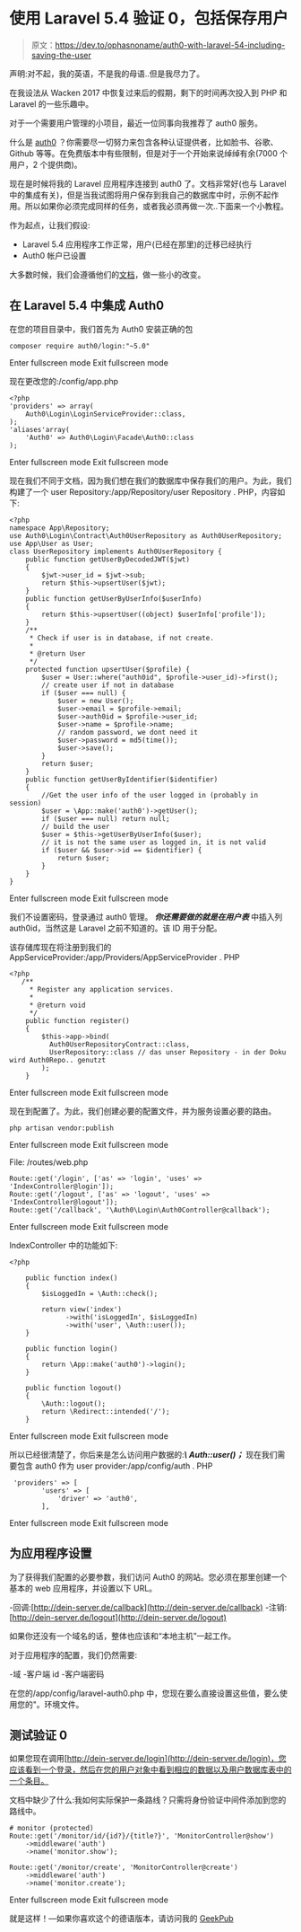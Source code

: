 # 使用 Laravel 5.4 验证 0，包括保存用户

> 原文：<https://dev.to/ophasnoname/auth0-with-laravel-54-including-saving-the-user>

声明:对不起，我的英语，不是我的母语..但是我尽力了。

在我设法从 Wacken 2017 中恢复过来后的假期，剩下的时间再次投入到 PHP 和 Laravel 的一些乐趣中。

对于一个需要用户管理的小项目，最近一位同事向我推荐了 auth0 服务。

什么是 [auth0](https://auth0.com) ？你需要尽一切努力来包含各种认证提供者，比如脸书、谷歌、Github 等等。在免费版本中有些限制，但是对于一个开始来说绰绰有余(7000 个用户，2 个提供商)。

现在是时候将我的 Laravel 应用程序连接到 auth0 了。文档非常好(也与 Laravel 中的集成有关)，但是当我试图将用户保存到我自己的数据库中时，示例不起作用。所以如果你必须完成同样的任务，或者我必须再做一次..下面来一个小教程。

作为起点，让我们假设:

*   Laravel 5.4 应用程序工作正常，用户(已经在那里)的迁移已经执行
*   Auth0 帐户已设置

大多数时候，我们会遵循他们的[文档](https://auth0.com/docs/quickstart/webapp/laravel)，做一些小的改变。

## 在 Laravel 5.4 中集成 Auth0

在您的项目目录中，我们首先为 Auth0
安装正确的包

```
composer require auth0/login:"~5.0" 
```

Enter fullscreen mode Exit fullscreen mode

现在更改您的:/config/app.php

```
<?php
'providers' => array(
    Auth0\Login\LoginServiceProvider::class,
);
'aliases'array( 
    'Auth0' => Auth0\Login\Facade\Auth0::class 
); 
```

Enter fullscreen mode Exit fullscreen mode

现在我们不同于文档，因为我们想在我们的数据库中保存我们的用户。为此，我们构建了一个 user Repository:/app/Repository/user Repository . PHP，内容如下:

```
<?php
namespace App\Repository;
use Auth0\Login\Contract\Auth0UserRepository as Auth0UserRepository;
use App\User as User;
class UserRepository implements Auth0UserRepository {
    public function getUserByDecodedJWT($jwt)
    {
        $jwt->user_id = $jwt->sub;
        return $this->upsertUser($jwt);
    }
    public function getUserByUserInfo($userInfo)
    {
        return $this->upsertUser((object) $userInfo['profile']);
    }
    /**
     * Check if user is in database, if not create.
     * 
     * @return User 
     */
    protected function upsertUser($profile) {
        $user = User::where("auth0id", $profile->user_id)->first();
        // create user if not in database
        if ($user === null) {
            $user = new User();
            $user->email = $profile->email;
            $user->auth0id = $profile->user_id;
            $user->name = $profile->name;
            // random password, we dont need it 
            $user->password = md5(time());
            $user->save();
        }
        return $user;
    }
    public function getUserByIdentifier($identifier)
    {
        //Get the user info of the user logged in (probably in session)
        $user = \App::make('auth0')->getUser();
        if ($user === null) return null;
        // build the user
        $user = $this->getUserByUserInfo($user);
        // it is not the same user as logged in, it is not valid
        if ($user && $user->id == $identifier) {
            return $user;
        }
    }
} 
```

Enter fullscreen mode Exit fullscreen mode

我们不设置密码，登录通过 auth0 管理。 ***你还需要做的就是在用户表*** 中插入列 auth0id，当然这是 Laravel 之前不知道的。该 ID 用于分配。

该存储库现在将注册到我们的 AppServiceProvider:/app/Providers/AppServiceProvider . PHP

```
<?php
   /**
     * Register any application services.
     *
     * @return void
     */
    public function register()
    {
        $this->app->bind(
          Auth0UserRepositoryContract::class,
          UserRepository::class // das unser Repository - in der Doku wird Auth0Repo.. genutzt
        );
    } 
```

Enter fullscreen mode Exit fullscreen mode

现在到配置了。为此，我们创建必要的配置文件，并为服务设置必要的路由。

```
php artisan vendor:publish 
```

Enter fullscreen mode Exit fullscreen mode

File: /routes/web.php

```
Route::get('/login', ['as' => 'login', 'uses' => 'IndexController@login']);
Route::get('/logout', ['as' => 'logout', 'uses' => 'IndexController@logout']);
Route::get('/callback', '\Auth0\Login\Auth0Controller@callback'); 
```

Enter fullscreen mode Exit fullscreen mode

IndexController 中的功能如下:

```
<?php

    public function index() 
    {
        $isLoggedIn = \Auth::check();

        return view('index')
              ->with('isLoggedIn', $isLoggedIn)
              ->with('user', \Auth::user());
    }

    public function login()
    {
        return \App::make('auth0')->login();
    }

    public function logout()
    {
        \Auth::logout();
        return \Redirect::intended('/');
    } 
```

Enter fullscreen mode Exit fullscreen mode

所以已经很清楚了，你后来是怎么访问用户数据的:***\ Auth::user()；*** 现在我们需要包含 auth0 作为 user provider:/app/config/auth . PHP

```
 'providers' => [
        'users' => [
            'driver' => 'auth0',
        ], 
```

Enter fullscreen mode Exit fullscreen mode

## 为应用程序设置

为了获得我们配置的必要参数，我们访问 Auth0 的网站。您必须在那里创建一个基本的 web 应用程序，并设置以下 URL。

-回调:[http://dein-server.de/callback](http://dein-server.de/callback)
-注销:[http://dein-server.de/logout](http://dein-server.de/logout)

如果你还没有一个域名的话，整体也应该和“本地主机”一起工作。

对于应用程序的配置，我们仍然需要:

-域
-客户端 id
-客户端密码

在您的/app/config/laravel-auth0.php 中，您现在要么直接设置这些值，要么使用您的"。环境文件。

## 测试验证 0

如果您现在调用[http://dein-server.de/login](http://dein-server.de/login)，您应该看到一个登录，然后在您的用户对象中看到相应的数据以及用户数据库表中的一个条目。

文档中缺少了什么:我如何实际保护一条路线？只需将身份验证中间件添加到您的路线中。

```
# monitor (protected)
Route::get('/monitor/id/{id?}/{title?}', 'MonitorController@show')
    ->middleware('auth')
    ->name('monitor.show');

Route::get('/monitor/create', 'MonitorController@create')
    ->middleware('auth')
    ->name('monitor.create'); 
```

Enter fullscreen mode Exit fullscreen mode

就是这样！—如果你喜欢这个的德语版本，请访问我的 [GeekPub](https://www.geekpub.de/2017/08/auth0-mit-laravel-5-4-inklusive-speichern-der-user/)